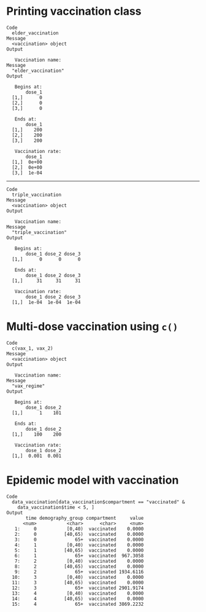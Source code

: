 # Printing vaccination class

    Code
      elder_vaccination
    Message
      <vaccination> object
    Output
      
       Vaccination name: 
    Message
      "elder_vaccination"
    Output
      
       Begins at: 
           dose_1
      [1,]      0
      [2,]      0
      [3,]      0
      
       Ends at: 
           dose_1
      [1,]    200
      [2,]    200
      [3,]    200
      
       Vaccination rate: 
           dose_1
      [1,]  0e+00
      [2,]  0e+00
      [3,]  1e-04

---

    Code
      triple_vaccination
    Message
      <vaccination> object
    Output
      
       Vaccination name: 
    Message
      "triple_vaccination"
    Output
      
       Begins at: 
           dose_1 dose_2 dose_3
      [1,]      0      0      0
      
       Ends at: 
           dose_1 dose_2 dose_3
      [1,]     31     31     31
      
       Vaccination rate: 
           dose_1 dose_2 dose_3
      [1,]  1e-04  1e-04  1e-04

# Multi-dose vaccination using `c()`

    Code
      c(vax_1, vax_2)
    Message
      <vaccination> object
    Output
      
       Vaccination name: 
    Message
      "vax_regime"
    Output
      
       Begins at: 
           dose_1 dose_2
      [1,]      1    101
      
       Ends at: 
           dose_1 dose_2
      [1,]    100    200
      
       Vaccination rate: 
           dose_1 dose_2
      [1,]  0.001  0.001

# Epidemic model with vaccination

    Code
      data_vaccination[data_vaccination$compartment == "vaccinated" &
        data_vaccination$time < 5, ]
    Output
           time demography_group compartment     value
          <num>           <char>      <char>     <num>
       1:     0           [0,40)  vaccinated    0.0000
       2:     0          [40,65)  vaccinated    0.0000
       3:     0              65+  vaccinated    0.0000
       4:     1           [0,40)  vaccinated    0.0000
       5:     1          [40,65)  vaccinated    0.0000
       6:     1              65+  vaccinated  967.3058
       7:     2           [0,40)  vaccinated    0.0000
       8:     2          [40,65)  vaccinated    0.0000
       9:     2              65+  vaccinated 1934.6116
      10:     3           [0,40)  vaccinated    0.0000
      11:     3          [40,65)  vaccinated    0.0000
      12:     3              65+  vaccinated 2901.9174
      13:     4           [0,40)  vaccinated    0.0000
      14:     4          [40,65)  vaccinated    0.0000
      15:     4              65+  vaccinated 3869.2232

